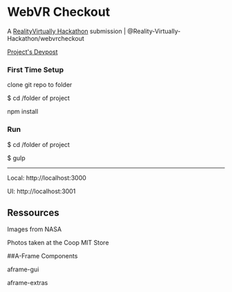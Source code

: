 # WebVR Checkout
A [RealityVirtually Hackathon](http://realityvirtuallyhack.com) submission | @Reality-Virtually-Hackathon/webvrcheckout

[Project's Devpost](https://devpost.com/software/webvr-checkout)

### First Time Setup
clone git repo to folder

$ cd /folder of project

npm install

### Run
$ cd /folder of project

$ gulp

--- 

Local: http://localhost:3000

UI: http://localhost:3001


## Ressources

Images from NASA

Photos taken at the Coop MIT Store

##A-Frame Components

aframe-gui

aframe-extras
